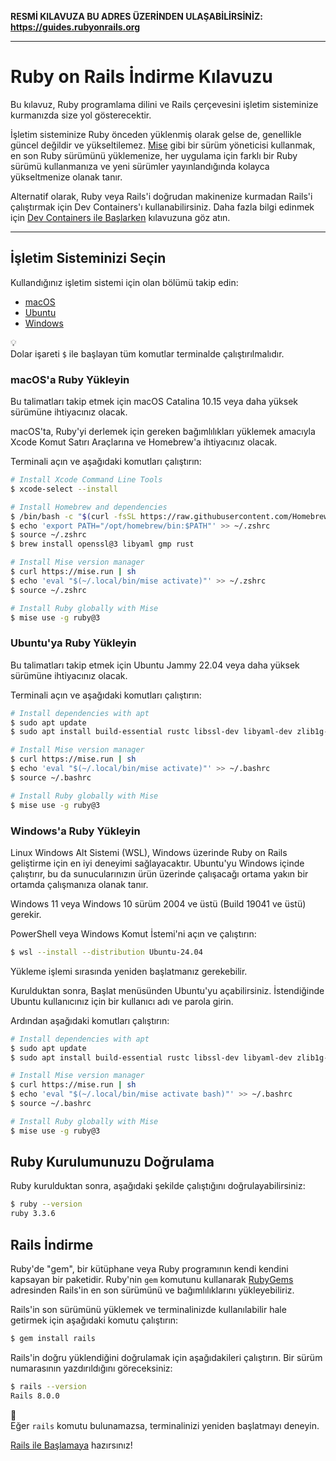 **RESMİ KILAVUZA BU ADRES ÜZERİNDEN ULAŞABİLİRSİNİZ: <https://guides.rubyonrails.org>**

--------------------------------------------------------------------------------

Ruby on Rails İndirme Kılavuzu
===========================

Bu kılavuz, Ruby programlama dilini ve Rails çerçevesini işletim sisteminize kurmanızda size yol gösterecektir.

İşletim sisteminize Ruby önceden yüklenmiş olarak gelse de, genellikle güncel değildir ve yükseltilemez. [Mise](https://mise.jdx.dev/getting-started.html) gibi bir sürüm yöneticisi kullanmak, en son Ruby sürümünü yüklemenize, her uygulama için farklı bir Ruby sürümü kullanmanıza ve yeni sürümler yayınlandığında kolayca yükseltmenize olanak tanır.

Alternatif olarak, Ruby veya Rails'i doğrudan makinenize kurmadan Rails'i çalıştırmak için Dev Containers'ı kullanabilirsiniz. Daha fazla bilgi edinmek için [Dev Containers ile Başlarken](../getting_started_with_devcontainer/) kılavuzuna göz atın.

--------------------------------------------------------------------------------

## İşletim Sisteminizi Seçin

Kullandığınız işletim sistemi için olan bölümü takip edin:

* [macOS](#macos-a-ruby-yukleyin)
* [Ubuntu](#ubuntu-ya-ruby-yukleyin)
* [Windows](#windows-a-ruby-yukleyin)

<div class="guide-alert guide-alert-info">
  <div class="guide-alert-icon">💡</div>
  <div class="guide-alert-content">
    Dolar işareti <code>$</code> ile başlayan tüm komutlar terminalde çalıştırılmalıdır.
  </div>
</div>

### macOS'a Ruby Yükleyin

Bu talimatları takip etmek için macOS Catalina 10.15 veya daha yüksek sürümüne ihtiyacınız olacak.

macOS'ta, Ruby'yi derlemek için gereken bağımlılıkları yüklemek amacıyla Xcode Komut Satırı Araçlarına ve Homebrew'a ihtiyacınız olacak.

Terminali açın ve aşağıdaki komutları çalıştırın:

```bash
# Install Xcode Command Line Tools
$ xcode-select --install

# Install Homebrew and dependencies
$ /bin/bash -c "$(curl -fsSL https://raw.githubusercontent.com/Homebrew/install/HEAD/install.sh)"
$ echo 'export PATH="/opt/homebrew/bin:$PATH"' >> ~/.zshrc
$ source ~/.zshrc
$ brew install openssl@3 libyaml gmp rust

# Install Mise version manager
$ curl https://mise.run | sh
$ echo 'eval "$(~/.local/bin/mise activate)"' >> ~/.zshrc
$ source ~/.zshrc

# Install Ruby globally with Mise
$ mise use -g ruby@3
```

### Ubuntu'ya Ruby Yükleyin

Bu talimatları takip etmek için Ubuntu Jammy 22.04 veya daha yüksek sürümüne ihtiyacınız olacak.

Terminali açın ve aşağıdaki komutları çalıştırın:

```bash
# Install dependencies with apt
$ sudo apt update
$ sudo apt install build-essential rustc libssl-dev libyaml-dev zlib1g-dev libgmp-dev

# Install Mise version manager
$ curl https://mise.run | sh
$ echo 'eval "$(~/.local/bin/mise activate)"' >> ~/.bashrc
$ source ~/.bashrc

# Install Ruby globally with Mise
$ mise use -g ruby@3
```

### Windows'a Ruby Yükleyin

Linux Windows Alt Sistemi (WSL), Windows üzerinde Ruby on Rails geliştirme için en iyi deneyimi sağlayacaktır. Ubuntu'yu Windows içinde çalıştırır, bu da sunucularınızın ürün üzerinde çalışacağı ortama yakın bir ortamda çalışmanıza olanak tanır.

Windows 11 veya Windows 10 sürüm 2004 ve üstü (Build 19041 ve üstü) gerekir.

PowerShell veya Windows Komut İstemi'ni açın ve çalıştırın:

```bash
$ wsl --install --distribution Ubuntu-24.04
```

Yükleme işlemi sırasında yeniden başlatmanız gerekebilir.

Kurulduktan sonra, Başlat menüsünden Ubuntu'yu açabilirsiniz. İstendiğinde Ubuntu kullanıcınız için bir kullanıcı adı ve parola girin.

Ardından aşağıdaki komutları çalıştırın:

```bash
# Install dependencies with apt
$ sudo apt update
$ sudo apt install build-essential rustc libssl-dev libyaml-dev zlib1g-dev libgmp-dev

# Install Mise version manager
$ curl https://mise.run | sh
$ echo 'eval "$(~/.local/bin/mise activate bash)"' >> ~/.bashrc
$ source ~/.bashrc

# Install Ruby globally with Mise
$ mise use -g ruby@3
```

Ruby Kurulumunuzu Doğrulama
---------------------------

Ruby kurulduktan sonra, aşağıdaki şekilde çalıştığını doğrulayabilirsiniz:

```bash
$ ruby --version
ruby 3.3.6
```

Rails İndirme
----------------

Ruby'de "gem", bir kütüphane veya Ruby programının kendi kendini kapsayan bir paketidir. Ruby'nin `gem` komutunu kullanarak [RubyGems](https://rubygems.org) adresinden Rails'in en son sürümünü ve bağımlılıklarını yükleyebiliriz.

Rails'in son sürümünü yüklemek ve terminalinizde kullanılabilir hale getirmek için aşağıdaki komutu çalıştırın:

```bash
$ gem install rails
```

Rails'in doğru yüklendiğini doğrulamak için aşağıdakileri çalıştırın. Bir sürüm numarasının yazdırıldığını göreceksiniz:

```bash
$ rails --version
Rails 8.0.0
```

<div class="guide-alert guide-alert-warning">
  <div class="guide-alert-icon">📝</div>
  <div class="guide-alert-content">
    Eğer <code>rails</code> komutu bulunamazsa, terminalinizi yeniden başlatmayı deneyin.
  </div>
</div>

[Rails ile Başlamaya](../getting_started/) hazırsınız!